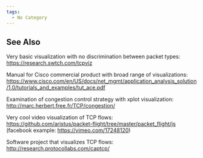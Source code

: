 ```yaml
---
tags:
  - No Category
---
```

## See Also

Very basic visualization with no discrimination between packet types:
<https://research.swtch.com/tcpviz>

Manual for Cisco commercial product with broad range of visualizations:
<https://www.cisco.com/en/US/docs/net_mgmt/application_analysis_solution/1.0/tutorials_and_examples/tut_ace.pdf>

Examination of congestion control strategy with xplot visualization:
<http://marc.herbert.free.fr/TCP/congestion/>

Very cool video visualization of TCP flows:
<https://github.com/aristus/packet-flight/tree/master/packet_flight/js>
(facebook example: <https://vimeo.com/17248120>)

Software project that visualizes TCP flows:
<http://research.protocollabs.com/captcp/>